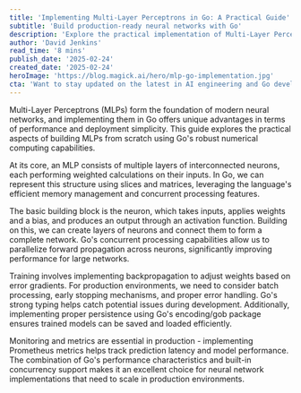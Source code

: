 ```yaml
---
title: 'Implementing Multi-Layer Perceptrons in Go: A Practical Guide'
subtitle: 'Build production-ready neural networks with Go'
description: 'Explore the practical implementation of Multi-Layer Perceptrons in Go, covering everything from basic neuron structures to production-ready features like concurrent processing, batch handling, and monitoring. This guide provides best practices for building scalable neural networks in Go.'
author: 'David Jenkins'
read_time: '8 mins'
publish_date: '2025-02-24'
created_date: '2025-02-24'
heroImage: 'https://blog.magick.ai/hero/mlp-go-implementation.jpg'
cta: 'Want to stay updated on the latest in AI engineering and Go development? Follow us on LinkedIn for more practical guides, technical deep-dives, and industry insights that help you build better AI systems!'
---
```


Multi-Layer Perceptrons (MLPs) form the foundation of modern neural networks, and implementing them in Go offers unique advantages in terms of performance and deployment simplicity. This guide explores the practical aspects of building MLPs from scratch using Go's robust numerical computing capabilities.

At its core, an MLP consists of multiple layers of interconnected neurons, each performing weighted calculations on their inputs. In Go, we can represent this structure using slices and matrices, leveraging the language's efficient memory management and concurrent processing features.

The basic building block is the neuron, which takes inputs, applies weights and a bias, and produces an output through an activation function. Building on this, we can create layers of neurons and connect them to form a complete network. Go's concurrent processing capabilities allow us to parallelize forward propagation across neurons, significantly improving performance for large networks.

Training involves implementing backpropagation to adjust weights based on error gradients. For production environments, we need to consider batch processing, early stopping mechanisms, and proper error handling. Go's strong typing helps catch potential issues during development. Additionally, implementing proper persistence using Go's encoding/gob package ensures trained models can be saved and loaded efficiently.

Monitoring and metrics are essential in production - implementing Prometheus metrics helps track prediction latency and model performance. The combination of Go's performance characteristics and built-in concurrency support makes it an excellent choice for neural network implementations that need to scale in production environments.